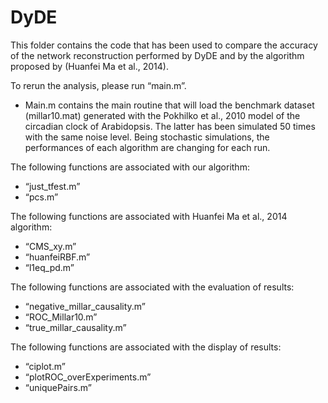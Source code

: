 # DyDE

This folder contains the code that has been used to compare the accuracy of the network reconstruction performed by DyDE and by the algorithm proposed by (Huanfei Ma et al., 2014).

To rerun the analysis, please run “main.m”.

- Main.m contains the main routine that will load the benchmark dataset (millar10.mat) generated with the Pokhilko et al., 2010 model of the circadian clock of Arabidopsis. The latter has been simulated 50 times with the same noise level. Being stochastic simulations, the performances of each algorithm are changing for each run.

The following functions are associated with our algorithm:
- “just_tfest.m”
- “pcs.m”

The following functions are associated with Huanfei Ma et al., 2014 algorithm:
- “CMS_xy.m”
- “huanfeiRBF.m”
- “l1eq_pd.m”

The following functions are associated with the evaluation of results:
- “negative_millar_causality.m”
- “ROC_Millar10.m”
- “true_millar_causality.m”

The following functions are associated with the display of results:
- “ciplot.m”
- “plotROC_overExperiments.m”
- “uniquePairs.m”
